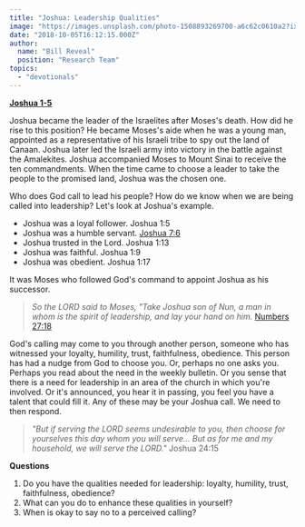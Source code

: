 ```yaml
---
title: "Joshua: Leadership Qualities"
image: "https://images.unsplash.com/photo-1508893269700-a6c62c0610a2?ixlib=rb-0.3.5&q=85&fm=jpg&crop=entropy&cs=srgb&ixid=eyJhcHBfaWQiOjk2NjF9&s=2ddbdcc7761d57febc27252ed8631b94"
date: "2018-10-05T16:12:15.000Z"
author:
  name: "Bill Reveal"
  position: "Research Team"
topics:
  - "devotionals"
---
```

**[Joshua 1-5](https://www.biblegateway.com/passage/?search=Joshua1-5)**

Joshua became the leader of the Israelites after Moses's death.  How did he rise to this position?  He became Moses's aide when he was a young man, appointed as a representative of his Israeli tribe to spy out the land of Canaan.  Joshua later led the Israeli army into victory in the battle against the Amalekites.  Joshua accompanied Moses to Mount Sinai to receive the ten commandments.  When the time came to choose a leader to take the people to the promised land, Joshua was the chosen one.

Who does God call to lead his people?    How do we know when we are being called into leadership?  Let's look at Joshua's example.

* Joshua was a loyal follower. Joshua 1:5
* Joshua was a humble servant. [Joshua 7:6](https://www.biblegateway.com/passage/?search=Joshua7:6)
* Joshua trusted in the Lord. Joshua 1:13
* Joshua was faithful. Joshua 1:9
* Joshua was obedient.  Joshua 1:17

It was Moses who followed God's command to appoint Joshua as his successor.
> _So the LORD said to Moses, "Take Joshua son of Nun, a man in whom is the spirit of leadership, and lay your hand on him._ [Numbers 27:18](https://www.biblegateway.com/passage/?search=Numbers27:18)

God's calling may come to you through another person, someone who has witnessed your loyalty, humility, trust, faithfulness, obedience.  This person has had a nudge from God to choose you. Or, perhaps no one asks you.  Perhaps you read about the need in the weekly bulletin.  Or you sense that there is a need for leadership in an area of the church in which you're involved.  Or it's announced, you hear it in passing, you feel you have a talent that could fill it.  Any of these may be your Joshua call. We need to then respond.

> _"But if serving the LORD seems undesirable to you, then choose for yourselves this day whom you will serve… But as for me and my household, we will serve the LORD."_  Joshua 24:15

**Questions**

1. Do you have the qualities needed for leadership:  loyalty, humility, trust, faithfulness, obedience?
2. What can you do to enhance these qualities in yourself?
3. When is okay to say no to a perceived calling?